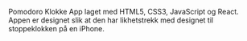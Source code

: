 Pomodoro Klokke App laget med HTML5, CSS3, JavaScript og React.
Appen er designet slik at den har likhetstrekk med designet til stoppeklokken på en iPhone.
